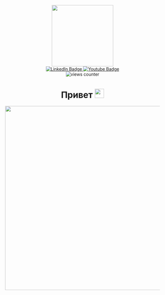 <div id="header" align="center">
  <img src="https://media.giphy.com/media/SUcApSWjPwQMARvcM8/giphy.gif" width="200" align="center"/>
  <div id="badges">
  <a href="https://t.me/sakuraiexe">
    <img src="https://img.shields.io/badge/Telegram-blue?style=for-the-badge&logo=linkedin&logoColor=white" alt="LinkedIn Badge"/>
  </a>
  <a href="https://leetcode.com/Sakuraiii/">
    <img src="https://img.shields.io/badge/LeetCode-red?style=for-the-badge&logo=youtube&logoColor=white" alt="Youtube Badge"/>
  </a>
</div>
<div align="center"><img src="https://komarev.com/ghpvc/?username=Sakurai-exe&style=flat-square&color=blue" alt="views counter"/>
  <h1>
  Привет
  <img src="https://media.giphy.com/media/hvRJCLFzcasrR4ia7z/giphy.gif" width="30px"/>
</h1></div>
</div>
<div align="center">
  <img src="https://media.giphy.com/media/dWesBcTLavkZuG35MI/giphy.gif](https://media.giphy.com/media/iIqmM5tTjmpOB9mpbn/giphy.gif" width="600"/>
</div>
